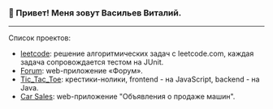 ### 👋 Привет! Меня зовут Васильев Виталий.

---

Список проектов:
- [leetcode](https://github.com/Ravmouse/leetcode): решение алгоритмических задач с leetcode.com, каждая задача сопровождается тестом на JUnit.
- [Forum](https://github.com/Ravmouse/forum): web-приложение «Форум».
- [Tic_Tac_Toe](https://github.com/Ravmouse/tic_tac_toe): крестики-нолики, frontend - на JavaScript, backend - на Java.
- [Car Sales](https://github.com/Ravmouse/carmarket): web-приложение "Объявления о продаже машин".
